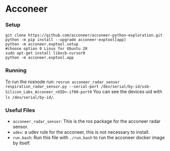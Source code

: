 # Acconeer

### Setup
```
git clone https://github.com/acconeer/acconeer-python-exploration.git
python -m pip install --upgrade acconeer-exptool[app]
python -m acconeer.exptool.setup
#choose option 0 Linux for Ubuntu 20
sudo apt-get install libxcb-cursor0
python -m acconeer.exptool.app
```
### Running
To run the rosnode run: `rosrun acconeer_radar_sensor respiration_radar_sensor.py --serial-port /dev/serial/by-id/usb-Silicon_Labs_Acconeer_<UID>-if00-port0`
You can see the devices uid with `ls /dev/serial/by-id/`.

### Useful Files
 - `acconeer_radar_sensor`: This is the ros package for the acconeer radar sensor.
 - `udev`: a udev rule for the acconeer, this is not necessary to install.
 - `run.bash`: Run this file with `./run.bash` to run the acconeer docker image by itself.
